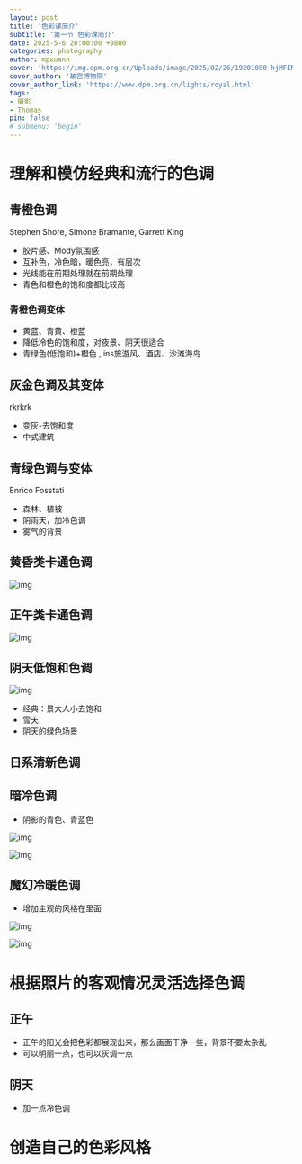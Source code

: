 ```yaml
---
layout: post
title: '色彩课简介'
subtitle: '第一节 色彩课简介'
date: 2025-5-6 20:00:00 +0800
categories: photography
author: mpxuann
cover: 'https://img.dpm.org.cn/Uploads/image/2025/02/26/19201080-hjMFEMTnz218984.jpg'
cover_author: '故宫博物院'
cover_author_link: 'https://www.dpm.org.cn/lights/royal.html'
tags: 
- 摄影
- Thomas
pin: false
# submenu: 'begin'
---
```


# 理解和模仿经典和流行的色调

## 青橙色调

Stephen Shore,  Simone Bramante, Garrett King

- 胶片感、Mody氛围感
- 互补色，冷色暗，暖色亮，有层次
- 光线能在前期处理就在前期处理
- 青色和橙色的饱和度都比较高

### 青橙色调变体

- 黄蓝、青黄、橙蓝
- 降低冷色的饱和度，对夜景、阴天很适合
- 青绿色(低饱和)+橙色 , ins旅游风、酒店、沙滩海岛

## 灰金色调及其变体

rkrkrk

- 变灰-去饱和度
- 中式建筑

## 青绿色调与变体

Enrico Fosstati

- 森林、植被
- 阴雨天，加冷色调
- 雾气的背景

## 黄昏类卡通色调

![img](https://zamg9w9akqn.feishu.cn/space/api/box/stream/download/asynccode/?code=ZDE5NzBiZDY2YTZmMjg4NTU2Nzk1NzA1YTdlMjJlMDJfb3JrcE8zRGJ6ZzJpOUJ0aTc0SmpQMktlZ2JOa25nTEJfVG9rZW46UWdFamJZNEhkb0lpMG94TVhpNGM1M3Bxbm9WXzE3NDY1NDUzNTY6MTc0NjU0ODk1Nl9WNA)

## 正午类卡通色调

![img](https://zamg9w9akqn.feishu.cn/space/api/box/stream/download/asynccode/?code=ZTk4ZGE3MDI3Y2NjMzFhYWI0ZTdlZGFiOGRiY2YyNTZfOEZCUTVTVk1YMEhZbmdxSXVvNW0wQW5ldGcxaEhEdHRfVG9rZW46SFJyamJkam1Ib3JMcFd4NVF1TmM0QU50bnNkXzE3NDY1NDUzNTY6MTc0NjU0ODk1Nl9WNA)

##  阴天低饱和色调

![img](https://zamg9w9akqn.feishu.cn/space/api/box/stream/download/asynccode/?code=NGRhYmQ4NGUzYmZmMjQ2ZTE1ODA5NjBhOTQ4MzQ1OWFfM2k3OUVqeWVYSHBzcU5wbmtjY3p5Z3g1QWRZRU00WENfVG9rZW46Q2FBRWI5U1czb3hhSFB4TGNoaGNHTmhJbm5nXzE3NDY1NDUzNTY6MTc0NjU0ODk1Nl9WNA)

- 经典：景大人小去饱和
- 雪天
- 阴天的绿色场景

## 日系清新色调

## 暗冷色调

- 阴影的青色、青蓝色

![img](https://zamg9w9akqn.feishu.cn/space/api/box/stream/download/asynccode/?code=YjI3YTc0YTZkM2U1YTA3MTliYzM3MTdjMTIwMWNiNWNfeExUeERjcFFiUWF4dTZQbnBQWUU5TE9xbnlxUUFPd0RfVG9rZW46RGVueWJPQkFKb096S3J4ekMxemN6SmZQbk1oXzE3NDY1NDUzNTY6MTc0NjU0ODk1Nl9WNA)

![img](https://zamg9w9akqn.feishu.cn/space/api/box/stream/download/asynccode/?code=MDU5YmY2N2I3NjQwMDgzN2M5MGE5Y2Q1Yzc5YTkzMzNfRXFZQ3NpYXFETVlsd3FXMk8zS2taejR1RWNPcDI5UjNfVG9rZW46QmRUV2JHQmx0b2k2dGt4aHVBbGNZWGJVbm9kXzE3NDY1NDUzNTY6MTc0NjU0ODk1Nl9WNA)

## 魔幻冷暖色调

- 增加主观的风格在里面

![img](https://zamg9w9akqn.feishu.cn/space/api/box/stream/download/asynccode/?code=MjAyYWFiOWVlZjEzYWNmYjk0OGJkNjljNDAzZmIyNzFfN083Vkw1aUtBQjExZVB5c1p0WXdXN0ZiYzhGRDUxVzNfVG9rZW46QVJuTGJZdWFrb1EzVkN4MUhVS2NHb1J0bkljXzE3NDY1NDUzNTY6MTc0NjU0ODk1Nl9WNA)

![img](https://zamg9w9akqn.feishu.cn/space/api/box/stream/download/asynccode/?code=MjM3OTg0M2NiZDg5ZTY1MmZiZDcyMDkxYWEwODZhNGVfM2JxMVpKejdBR2VsaEVRZkJVWkdmSm5MYUpuOWdNQ25fVG9rZW46UzNSeGJJZmxTb0xaSml4YzlVRmNhVmJubjNlXzE3NDY1NDUzNTY6MTc0NjU0ODk1Nl9WNA)

# 根据照片的客观情况灵活选择色调

## 正午

- 正午的阳光会把色彩都展现出来，那么画面干净一些，背景不要太杂乱
- 可以明丽一点，也可以灰调一点

## 阴天

- 加一点冷色调

# 创造自己的色彩风格